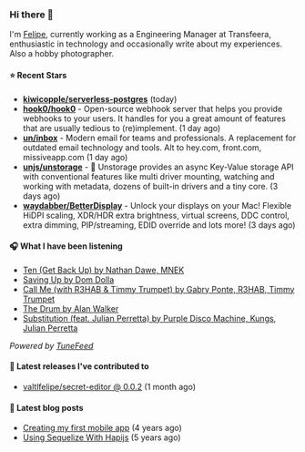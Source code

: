 ### Hi there 👋

I'm [Felipe](https://felipevm.com), currently working as a Engineering Manager at Transfeera, enthusiastic in technology and occasionally write about my experiences. Also a hobby photographer.

#### ⭐ Recent Stars
- **[kiwicopple/serverless-postgres](https://github.com/kiwicopple/serverless-postgres)** (today)
- **[hook0/hook0](https://github.com/hook0/hook0)** - Open-source webhook server that helps you provide webhooks to your users. It handles for you a great amount of features that are usually tedious to (re)implement. (1 day ago)
- **[un/inbox](https://github.com/un/inbox)** - Modern email for teams and professionals. A replacement for outdated email technology and tools. Alt to hey.com, front.com, missiveapp.com (1 day ago)
- **[unjs/unstorage](https://github.com/unjs/unstorage)** -  💾 Unstorage provides an async Key-Value storage API with conventional features like multi driver mounting, watching and working with metadata, dozens of built-in drivers and a tiny core. (3 days ago)
- **[waydabber/BetterDisplay](https://github.com/waydabber/BetterDisplay)** - Unlock your displays on your Mac! Flexible HiDPI scaling, XDR/HDR extra brightness, virtual screens, DDC control, extra dimming, PIP/streaming, EDID override and lots more! (3 days ago)

#### 🎧 What I have been listening
- [Ten (Get Back Up) by Nathan Dawe, MNEK](https://open.spotify.com/track/5n6gZfEkDTI6mlPHRwM2XP)
- [Saving Up by Dom Dolla](https://open.spotify.com/track/787Y2idwCU2Rk60Prv4wpr)
- [Call Me (with R3HAB &amp; Timmy Trumpet) by Gabry Ponte, R3HAB, Timmy Trumpet](https://open.spotify.com/track/1dt220OBbkTsYz1NLVKIaw)
- [The Drum by Alan Walker](https://open.spotify.com/track/1zOOl8f7qkjj0AmvlCfLyQ)
- [Substitution (feat. Julian Perretta) by Purple Disco Machine, Kungs, Julian Perretta](https://open.spotify.com/track/2F2p7b5Xq20mRyEeWYaeUF)

_Powered by [TuneFeed](https://tunefeed.app?ref=valtlfelipe-gh-profile)_ 

#### 🚀 Latest releases I've contributed to


- [valtlfelipe/secret-editor @ 0.0.2](https://github.com/valtlfelipe/secret-editor/releases/tag/0.0.2) (1 month ago)

#### 📄 Latest blog posts
- [Creating my first mobile app](https://felipevm.com/posts/creating-my-first-mobile-app/) (4 years ago)
- [Using Sequelize With Hapijs](https://felipevm.com/posts/using-sequelize-with-hapijs/) (5 years ago)
